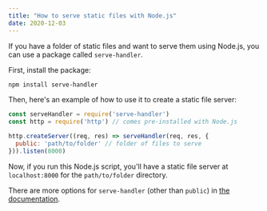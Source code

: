 ```yaml
---
title: "How to serve static files with Node.js"
date: 2020-12-03
---
```

If you have a folder of static files and want to serve them using Node.js, you can use a package called `serve-handler`.

First, install the package:

```bash
npm install serve-handler
```

Then, here's an example of how to use it to create a static file server:

```javascript
const serveHandler = require('serve-handler')
const http = require('http') // comes pre-installed with Node.js

http.createServer((req, res) => serveHandler(req, res, {
  public: 'path/to/folder' // folder of files to serve
})).listen(8000)
```

Now, if you run this Node.js script, you'll have a static file server at `localhost:8000` for the `path/to/folder` directory.

There are more options for `serve-handler` (other than `public`) in [the documentation](http://npm.im/serve-handler).
